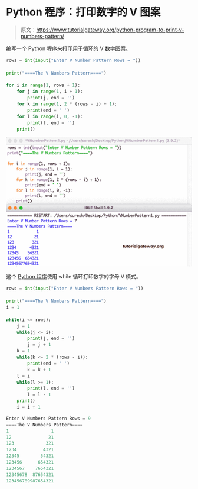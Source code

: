 # Python 程序：打印数字的 V 图案

> 原文：<https://www.tutorialgateway.org/python-program-to-print-v-numbers-pattern/>

编写一个 Python 程序来打印用于循环的 V 数字图案。

```py
rows = int(input("Enter V Number Pattern Rows = "))

print("====The V Numbers Pattern====")

for i in range(1, rows + 1):
    for j in range(1, i + 1):
        print(j, end = '')
    for k in range(1, 2 * (rows - i) + 1):
        print(end = ' ')
    for l in range(i, 0, -1):
        print(l, end = '')
    print()
```

![Python Program to Print V Numbers Pattern](img/bbebee36d0a7b47bc2454b48d1c17ed5.png)

这个 [Python 程序](https://www.tutorialgateway.org/python-programming-examples/)使用 while 循环打印数字的字母 V 模式。

```py
rows = int(input("Enter V Numbers Pattern Rows = "))

print("====The V Numbers Pattern====")
i = 1

while(i <= rows):
    j = 1
    while(j <= i):
        print(j, end = '')
        j = j + 1
    k = 1
    while(k <= 2 * (rows - i)):
        print(end = ' ')
        k = k + 1
    l = i
    while(l >= 1):
        print(l, end = '')
        l = l - 1
    print()
    i = i + 1
```

```py
Enter V Numbers Pattern Rows = 9
====The V Numbers Pattern====
1                1
12              21
123            321
1234          4321
12345        54321
123456      654321
1234567    7654321
12345678  87654321
123456789987654321
```